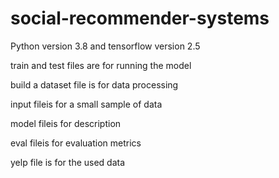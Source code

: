 # social-recommender-systems

Python version 3.8 and tensorflow version 2.5

train and test files are for running the model

build a dataset file is for data processing

input fileis for a small sample of data

model fileis for description

eval fileis for evaluation metrics

yelp file is for the used data
